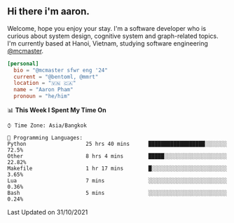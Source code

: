<h2><b>Hi there i'm aaron. </b></h2>

Welcome, hope you enjoy your stay. I'm a software developer who is curious about system design, cognitive system and graph-related topics. I'm currently based at Hanoi, Vietnam, studying software engineering [@mcmaster](https://www.mcmaster.ca/).

```toml
[personal]
  bio = "@mcmaster sfwr eng '24"
  current = "@bentoml, @mmrt"
  location = "🇻🇳 🇨🇦"
  name = "Aaron Pham"
  pronoun = "he/him"
```
<!--<img src="https://github-readme-stats.vercel.app/api?username=aarnphm&show_icons=true&count_private=true&theme=dark" height="170"/>-->
<!--<img src="https://github-readme-stats.vercel.app/api/top-langs/?username=aarnphm&layout=compact&hide=css&theme=dark" height="170" />-->

<!--START_SECTION:waka-->
📊 **This Week I Spent My Time On** 

```text
⌚︎ Time Zone: Asia/Bangkok

💬 Programming Languages: 
Python                   25 hrs 40 mins      ██████████████████░░░░░░░   72.5% 
Other                    8 hrs 4 mins        █████░░░░░░░░░░░░░░░░░░░░   22.82% 
Makefile                 1 hr 17 mins        █░░░░░░░░░░░░░░░░░░░░░░░░   3.65% 
Lua                      7 mins              ░░░░░░░░░░░░░░░░░░░░░░░░░   0.36% 
Bash                     5 mins              ░░░░░░░░░░░░░░░░░░░░░░░░░   0.24%

```


 Last Updated on 31/10/2021
<!--END_SECTION:waka-->
